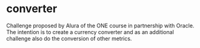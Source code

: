 # converter
Challenge proposed by Alura of the ONE course in partnership with Oracle. The intention is to create a currency converter and as an additional challenge also do the conversion of other metrics.
